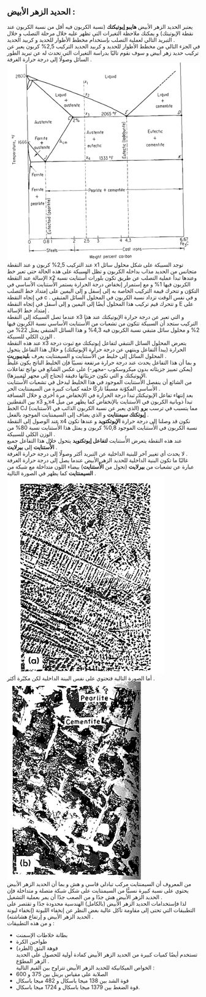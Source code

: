 ## الحديد الزهر الأبيض :  
يعتبر الحديد الزهر الأبيض **هايبو إيوتيكتك** (نسبة الكربون فيه أقل من نسبة الكربون عند نقطة الإيوتيتك) و يمكنك ملاحظة التغيرات التي تظهر عليه خلال مرحلة التصلب و خلال التبريد التالي لعملية التصلب بإستخدام مخطط الأطوار للحديد و كربيد الحديد .  
في الجزء التالي من مخطط الأطوار للحديد و كربيد الحديد التركيب 2,5% كربون يعبر عن تركيب حديد زهر أبيض و سوف نقوم تاليًا بدراسة التغيرات التي تحدث له عن تبريد الطور السائل وصولًا إلى درجة حرارة الغرفة .  
![جزء من مخطط الأطوار للحديد و كربيد الحديد](مرفقات/جزء-من-مخطط-الأطوار-للحديد-و-كربيد-الحديد.png)  
عند التركيب  2,5% كربون و عند النقطة x1 توجد السبيكة على شكل محلول سائل متجانس من الحديد مذاب بداخله الكربون و تظل السبيكة على هذه الحالة حتى تعبر خط الإسالة عند النقطة x2  وعندها تبدأ عملية التصلب عن طريق تكون بلورات أُستنايت نسبة الكربون فيها 1% و مع إستمرار إنخفاض درجة الحرارة يستمر الأُستنايت الأساسي في التكوّن و تتحرك قيمة التركيب الخاصة به إلى إسفل و إلى اليمين على إمتداد خط التصلب في إتجاه النقطة c . و في نفس الوقت تزداد نسبة الكربون في المحلول السائل المتبقي و تتحرك قيم تركيب هذا المحلول أيضًا إلى اليمين و إلى أسفل في إتجاه النقطة E على إمتداد خط الإسالة .  
عندما تصل السبيكة إلى النقطة x3 و التي تعبر عن درجة حرارة الإيوتيكتك عند هذا التركيب ستجد أن السبيكة تتكون من تشعبات من الأُستنايت الأساسي نسبة الكربون فيها 2% و محلول سائل متبقي نسبة الكربون فيه 4,3% و هذا السائل المتبقي يمثل 22% من الوزن الكلي للسبيكة .  
عند هذه النقطة x3 يتعرض المحلول السائل النتبقي لتفاعل إيوتيكتك مع ثبوت درجة الحرارة (يبدأ التفاعل وينتهي عن درجة حرارة الإيوتيكتك) و خلال هذا التفاعل يتحول المحلول السائل إلى خليط من الأُستنايت و السيمنتايت يعرف ب**ليديبوريت** .  
و بما أن هذا التفاعل يحدث عند درجة حرارة مرتفعة نسبيًا فإن الخليط الناتج يكون غليظً (يمكن تمييز جزيئاته بدون ميكروسكوب -مجهر-) على عكس الشائع في نواتج تفاعلات الإيوتيكتك و التي تكون جزيئاتها دقيقة (تحتاج إلى مجهر لتمييزها).  
من الشائع أن ينفصل الأُستنايت الموجود في هذا الخليط ليدخل في تشعبات الأُستنايت الأساسي المكوّنة مسبقًا تاركًا خلفه كميات كبيرة من السيمنتايت الحر .  
بعد إنتهاء تفاعل الإيوتيكتك تبدأ درجة الحرارة في الإنخفاض مرة أخرى و خلال المسافة بين النقطتين x3 و x4 تبدأ ذوبانية الكربون في الأُستنايت بالإنخفاض كما يظهر من ميل الخط CJ (الذي يعبر عن نسبة الكربون الذائب في الأُستنايت) مما يتسبب في ترسب **برو إيوتكتك سيمنتايت** و الذي يضاف إلى السيمنتايت الموجود بالفعل .  
عند الوصول إلى النقطة x4 نكون قد وصلنا إلى درجة حرارة **الإيوتكتويد** و عندها تكون نسبة الكربون في الأُستنايت الموجود 0,8% كربون و يمثل هذا الأُستنايت نسبة 80% من الوزن الكلي للسبيكة .  
عند هذه النقطة يتعرض الأُستنايت **لتفاعل إيوتكتويد** يتحول خلال هذا التفاعل جميع **الأُستنايت** إلى **بيرلايت**  .   
لا يحدث أي تغيير آخر للبنية الداخلية عن التبريد أكثر وصولًا إلى درجة حرارة الغرفة .  
غالبًا ما تكون البنية الداخلية للحديد الزهر الأبيض عندما يصل إلى درجة حرارة الغرفة عبارة عن تشعبات من **بيرلايت** (تحول من **الأُستنايت**) بيضاء اللون متداخلة مع شبكة من **السيمنتايت** كما يظهر في الصورة التالية .  
![صورة للبنية الداخلية للحديد الزهر الأبيض](مرفقات/صورة-للبنية-الداخلية-للحديد-الزهر-الأبيض.png)  
أما الصورة التالية فتحتوي على نفس البينة الداخلية لكن مكبّرة أكثر .  
![صورة مكبّرة للبنية الداخلية للحديد الزهر الأبيض](مرفقات/صورة-مكبرة-للبنية-الداخلية-للحديد-الزهر-الأبيض.png)  
من المعروف أن السيمنتايت مركب تبادلي قاسي و هش و بما أن الحديد الزهر الأبيض يحتوي على نسبة كبيرة نسبيًّا من السيمنتايت على شكل شبكة متصلة و متداخلة فإن الحديد الزهر الأبيض هش جدًا و من الصعب جدًا أن يمر بعملية التشغيل .  
لذا فإستخدامات الحديد الزهر الأبيض (بالكامل) الهندسية محدودة جدًا و تقتصر على التطبيقات التي تحتى إلى مقاومة تآكل عالية بغض النظر عن إنخفاء الليونة (إنخفاء ليونة الحديد الزهر الأبيض و إرتفاع هشاشته) .  
و من هذه التطبيقات :  
* بطانة خلاطات الإسمنت
* طواحين الكرة
* فوهة البثق (الطرد)  
تستخدم أيضًا كميات كبيرة من الحديد الزهر الأبيض كمادة أولية للحصول على الحديد الزهر المطوّع .  
الخواص الميكانيكة للحديد الزهر الأبيض تتراوح بين القيم التالية : 
* الصلابة على مقياس برينل بين 375 و 600
* قوة الشد بين 138 ميجا باسكال و 482 ميجا باسكال
* قوة الضغط بين 1379 ميجا باسكال و 1724 ميجا باسكال.  

